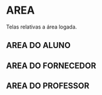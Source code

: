 # AREA

Telas relativas a área logada.

## AREA DO ALUNO

## AREA DO FORNECEDOR

## AREA DO PROFESSOR
